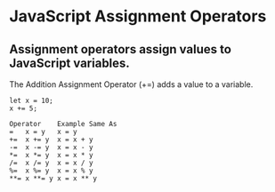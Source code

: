 # JavaScript Assignment Operators

## Assignment operators assign values to JavaScript variables.

The Addition Assignment Operator (+=) adds a value to a variable.

```
let x = 10;
x += 5;
```

```
Operator	Example	Same As
=	x = y	x = y
+=	x += y	x = x + y
-=	x -= y	x = x - y
*=	x *= y	x = x * y
/=	x /= y	x = x / y
%=	x %= y	x = x % y
**=	x **= y	x = x ** y
```
